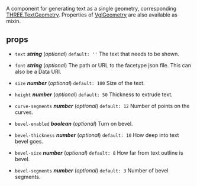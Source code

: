 A component for generating text as a single geometry, corresponding [THREE.TextGeometry](https://threejs.org/docs/index.html#api/geometries/TextGeometry). Properties of [VglGeometry](vgl-geometry) are also available as mixin. 



## props 
- `text` ***string*** (*optional*) `default: ''` 
The text that needs to be shown. 

- `font` ***string*** (*optional*) 
The path or URL to the facetype json file. This can also be a Data URI. 

- `size` ***number*** (*optional*) `default: 100` 
Size of the text. 

- `height` ***number*** (*optional*) `default: 50` 
Thickness to extrude text. 

- `curve-segments` ***number*** (*optional*) `default: 12` 
Number of points on the curves. 

- `bevel-enabled` ***boolean*** (*optional*) 
Turn on bevel. 

- `bevel-thickness` ***number*** (*optional*) `default: 10` 
How deep into text bevel goes. 

- `bevel-size` ***number*** (*optional*) `default: 8` 
How far from text outline is bevel. 

- `bevel-segments` ***number*** (*optional*) `default: 3` 
Number of bevel segments. 



